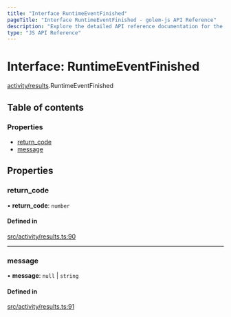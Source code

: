 ```yaml
---
title: "Interface RuntimeEventFinished"
pageTitle: "Interface RuntimeEventFinished - golem-js API Reference"
description: "Explore the detailed API reference documentation for the Interface RuntimeEventFinished within the golem-js SDK for the Golem Network."
type: "JS API Reference"
---
```

# Interface: RuntimeEventFinished

[activity/results](../modules/activity_results).RuntimeEventFinished

## Table of contents

### Properties

- [return\_code](activity_results.RuntimeEventFinished#return_code)
- [message](activity_results.RuntimeEventFinished#message)

## Properties

### return\_code

• **return\_code**: `number`

#### Defined in

[src/activity/results.ts:90](https://github.com/golemfactory/golem-js/blob/ed1cf1df/src/activity/results.ts#L90)

___

### message

• **message**: ``null`` \| `string`

#### Defined in

[src/activity/results.ts:91](https://github.com/golemfactory/golem-js/blob/ed1cf1df/src/activity/results.ts#L91)
